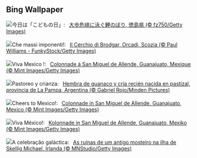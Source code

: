 ## Bing Wallpaper
![](https://www.bing.com/th?id=OHR.ChildrenDay2024_JA-JP8175282270_UHD.jpg&w=1000)今日は「こどもの日」:&nbsp;&ensp;[大歩危峡に泳ぐ鯉のぼり, 徳島県 (© fz750/Getty Images)](https://www.bing.com/th?id=OHR.ChildrenDay2024_JA-JP8175282270_UHD.jpg)
<br><br/>
![](https://www.bing.com/th?id=OHR.OrkneyStones_IT-IT2078101217_UHD.jpg&w=1000)Che massi imponenti!:&nbsp;&ensp;[Il Cerchio di Brodgar, Orcadi, Scozia (© Paul Williams - FunkyStock/Getty Images)](https://www.bing.com/th?id=OHR.OrkneyStones_IT-IT2078101217_UHD.jpg)
<br><br/>
![](https://www.bing.com/th?id=OHR.SanMiguelAllende_FR-FR6896201862_UHD.jpg&w=1000)Viva Mexico !:&nbsp;&ensp;[Colonnade à San Miguel de Allende, Guanajuato, Mexique (© Mint Images/Getty Images)](https://www.bing.com/th?id=OHR.SanMiguelAllende_FR-FR6896201862_UHD.jpg)
<br><br/>
![](https://www.bing.com/th?id=OHR.GuanacoMother_ES-ES1631881267_UHD.jpg&w=1000)Pastoreo y crianza:&nbsp;&ensp;[Hembra de guanaco y cría recién nacida en pastizal, provincia de La Pampa, Argentina (© Gabriel Rojo/Minden Pictures)](https://www.bing.com/th?id=OHR.GuanacoMother_ES-ES1631881267_UHD.jpg)
<br><br/>
![](https://www.bing.com/th?id=OHR.SanMiguelAllende_EN-GB7729877471_UHD.jpg&w=1000)Cheers to Mexico!:&nbsp;&ensp;[Colonnade in San Miguel de Allende, Guanajuato, Mexico (© Mint Images/Getty Images)](https://www.bing.com/th?id=OHR.SanMiguelAllende_EN-GB7729877471_UHD.jpg)
<br><br/>
![](https://www.bing.com/th?id=OHR.SanMiguelAllende_DE-DE2308730889_UHD.jpg&w=1000)Viva México!:&nbsp;&ensp;[Kolonnade in San Miguel de Allende, Guanajuato, Mexiko (© Mint Images/Getty Images)](https://www.bing.com/th?id=OHR.SanMiguelAllende_DE-DE2308730889_UHD.jpg)
<br><br/>
![](https://www.bing.com/th?id=OHR.JediMonastery_PT-BR8049739935_UHD.jpg&w=1000)A celebração galáctica:&nbsp;&ensp;[As ruínas de um antigo mosteiro na ilha de Skellig Michael, Irlanda (© MNStudio/Getty Images)](https://www.bing.com/th?id=OHR.JediMonastery_PT-BR8049739935_UHD.jpg)
<br><br/>
